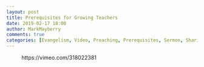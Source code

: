 ```yaml
---
layout: post
title: Prerequisites for Growing Teachers
date: 2019-02-17 18:00
author: MarkMayberry
comments: true
categories: [Evangelism, Video, Preaching, Prerequisites, Sermon, Sharing the Gospel, Teaching]
---
```

<!-- wp:core-embed/vimeo {"url":"https://vimeo.com/318022381","type":"video","providerNameSlug":"vimeo","className":"wp-embed-aspect-4-3 wp-has-aspect-ratio"} -->
<figure class="wp-block-embed-vimeo wp-block-embed is-type-video is-provider-vimeo wp-embed-aspect-4-3 wp-has-aspect-ratio"><div class="wp-block-embed__wrapper">
https://vimeo.com/318022381
</div></figure>
<!-- /wp:core-embed/vimeo -->
